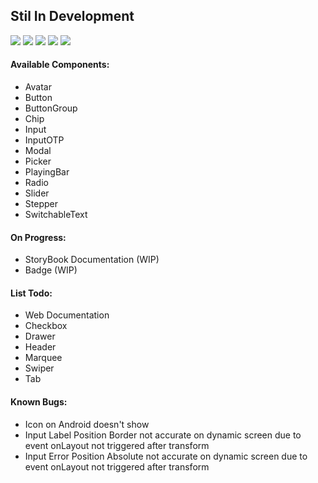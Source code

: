 ## Stil In Development

<a href="https://www.npmjs.com/package/react-native-design-kit"><img src="https://img.shields.io/npm/v/react-native-design-kit.svg?style=flat-square"></a>
<a href="https://www.npmjs.com/package/react-native-design-kit"><img src="https://img.shields.io/npm/dm/react-native-design-kit.svg?style=flat-square"></a>
<a href="https://github.com/prettier/prettier"><img src="https://img.shields.io/badge/styled_with-prettier-ff69b4.svg"><a>
<a href="https://github.com/microsoft/TypeScript"><img src="https://img.shields.io/badge/built%20with-typescript-blue"><a>
<a href="https://opensource.org/licenses/MIT"><img src="https://img.shields.io/badge/License-MIT-blue.svg"></a>

#### Available Components:

- Avatar
- Button
- ButtonGroup
- Chip
- Input
- InputOTP
- Modal
- Picker
- PlayingBar
- Radio
- Slider
- Stepper
- SwitchableText

#### On Progress:

- StoryBook Documentation (WIP)
- Badge (WIP)

#### List Todo:

- Web Documentation
- Checkbox
- Drawer
- Header
- Marquee
- Swiper
- Tab

#### Known Bugs:

- Icon on Android doesn't show
- Input Label Position Border not accurate on dynamic screen due to event onLayout not triggered after transform
- Input Error Position Absolute not accurate on dynamic screen due to event onLayout not triggered after transform
